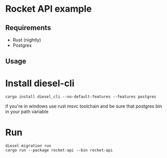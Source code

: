 Rocket API example
=================
## Requirements
* Rust (nightly)
* Postgres
## Usage
# Install diesel-cli
```
cargo install diesel_cli --no-default-features --features postgres
```
if you're in windows use rust msvc toolchain and be sure that postgres bin in your path variable

# Run
```
diesel migration run
cargo run --package rocket-api --bin rocket-api
```